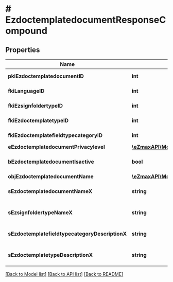 # # EzdoctemplatedocumentResponseCompound

## Properties

Name | Type | Description | Notes
------------ | ------------- | ------------- | -------------
**pkiEzdoctemplatedocumentID** | **int** | The unique ID of the Ezdoctemplatedocument |
**fkiLanguageID** | **int** | The unique ID of the Language.  Valid values:  |Value|Description| |-|-| |1|French| |2|English| |
**fkiEzsignfoldertypeID** | **int** | The unique ID of the Ezsignfoldertype. | [optional]
**fkiEzdoctemplatetypeID** | **int** | The unique ID of the Ezdoctemplatetype |
**fkiEzdoctemplatefieldtypecategoryID** | **int** | The unique ID of the Ezdoctemplatefieldtypecategory |
**eEzdoctemplatedocumentPrivacylevel** | [**\eZmaxAPI\Model\FieldEEzdoctemplatedocumentPrivacylevel**](FieldEEzdoctemplatedocumentPrivacylevel.md) |  | [optional]
**bEzdoctemplatedocumentIsactive** | **bool** | Whether the ezdoctemplatedocument is active or not |
**objEzdoctemplatedocumentName** | [**\eZmaxAPI\Model\MultilingualEzdoctemplatedocumentName**](MultilingualEzdoctemplatedocumentName.md) |  |
**sEzdoctemplatedocumentNameX** | **string** | The name of the Ezdoctemplatedocument in the language of the requester | [optional]
**sEzsignfoldertypeNameX** | **string** | The name of the Ezsignfoldertype in the language of the requester | [optional]
**sEzdoctemplatefieldtypecategoryDescriptionX** | **string** | The description of the Ezdoctemplatefieldtypecategory in the language of the requester |
**sEzdoctemplatetypeDescriptionX** | **string** | The description of the Ezdoctemplatetype in the language of the requester |

[[Back to Model list]](../../README.md#models) [[Back to API list]](../../README.md#endpoints) [[Back to README]](../../README.md)
